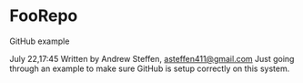# FooRepo
GitHub example

July 22,17:45
Written by Andrew Steffen, asteffen411@gmail.com
Just going through an example to make sure GitHub is setup correctly on this system.

